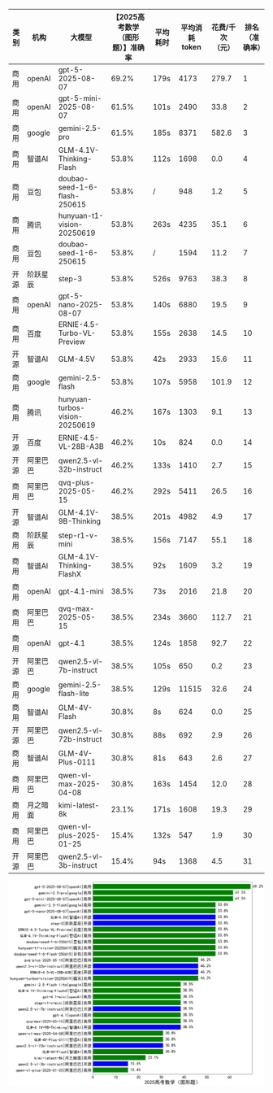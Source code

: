 
|类别|机构|大模型|【2025高考数学（图形题）】准确率|平均耗时|平均消耗token|花费/千次（元）|排名（准确率）|
|---|---|-----|-------------------|-------|-----------|-----------|-----------|
|商用|openAI|gpt-5-2025-08-07|69.2%|179s|4173|279.7|1|
|商用|openAI|gpt-5-mini-2025-08-07|61.5%|101s|2490|33.8|2|
|商用|google|gemini-2.5-pro|61.5%|185s|8371|582.6|3|
|商用|智谱AI|GLM-4.1V-Thinking-Flash|53.8%|112s|1698|0.0|4|
|商用|豆包|doubao-seed-1-6-flash-250615|53.8%|/|948|1.2|5|
|商用|腾讯|hunyuan-t1-vision-20250619|53.8%|263s|4235|35.1|6|
|商用|豆包|doubao-seed-1-6-250615|53.8%|/|1594|11.2|7|
|开源|阶跃星辰|step-3|53.8%|526s|9763|38.3|8|
|商用|openAI|gpt-5-nano-2025-08-07|53.8%|140s|6880|19.5|9|
|商用|百度|ERNIE-4.5-Turbo-VL-Preview|53.8%|155s|2638|14.5|10|
|开源|智谱AI|GLM-4.5V|53.8%|42s|2933|15.6|11|
|商用|google|gemini-2.5-flash|53.8%|107s|5958|101.9|12|
|商用|腾讯|hunyuan-turbos-vision-20250619|46.2%|167s|1303|9.1|13|
|开源|百度|ERNIE-4.5-VL-28B-A3B|46.2%|10s|824|0.0|14|
|开源|阿里巴巴|qwen2.5-vl-32b-instruct|46.2%|133s|1410|2.7|15|
|商用|阿里巴巴|qvq-plus-2025-05-15|46.2%|292s|5411|26.5|16|
|开源|智谱AI|GLM-4.1V-9B-Thinking|38.5%|201s|4982|4.9|17|
|商用|阶跃星辰|step-r1-v-mini|38.5%|156s|7147|55.1|18|
|商用|智谱AI|GLM-4.1V-Thinking-FlashX|38.5%|92s|1609|3.2|19|
|商用|openAI|gpt-4.1-mini|38.5%|73s|2016|21.8|20|
|商用|阿里巴巴|qvq-max-2025-05-15|38.5%|234s|3660|112.7|21|
|商用|openAI|gpt-4.1|38.5%|124s|1858|92.7|22|
|开源|阿里巴巴|qwen2.5-vl-7b-instruct|38.5%|105s|650|0.2|23|
|商用|google|gemini-2.5-flash-lite|38.5%|129s|11515|32.6|24|
|商用|智谱AI|GLM-4V-Flash|30.8%|8s|624|0.0|25|
|开源|阿里巴巴|qwen2.5-vl-72b-instruct|30.8%|88s|692|2.9|26|
|商用|智谱AI|GLM-4V-Plus-0111|30.8%|81s|643|2.6|27|
|商用|阿里巴巴|qwen-vl-max-2025-04-08|30.8%|163s|1454|12.0|28|
|商用|月之暗面|kimi-latest-8k|23.1%|171s|1608|19.3|29|
|商用|阿里巴巴|qwen-vl-plus-2025-01-25|15.4%|132s|547|1.9|30|
|开源|阿里巴巴|qwen2.5-vl-3b-instruct|15.4%|94s|1368|4.5|31|


![lin](../pic/2025高考数学（图形题）.png)